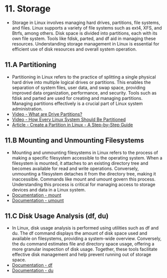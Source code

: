 # 11. Storage

- Storage in Linux involves managing hard drives, partitions, file systems, and
  files. Linux supports a variety of file systems such as ext4, XFS, and Btrfs,
  among others. Disk space is divided into partitions, each with its own file
  system. Tools like fdisk, parted, and df aid in managing these resources.
  Understanding storage management in Linux is essential for efficient use of
  disk resources and overall system operation.

## 11.A Partitioning

- Partitioning in Linux refers to the practice of splitting a single physical
  hard drive into multiple logical drives or partitions. This enables the
  separation of system files, user data, and swap space, providing improved data
  organization, performance, and security. Tools such as fdisk and parted are
  used for creating and managing partitions. Managing partitions effectively is
  a crucial part of Linux system administration.
- [Video - What are Drive Partitions?](https://www.youtube.com/watch?v=AeUM4kR67XQ)
- [Video - How Every Linux System Should Be Partitioned](https://www.youtube.com/watch?v=vUKRFyI3uPs)
- [Article - Create a Partition in Linux - A Step-by-Step Guide](https://www.digitalocean.com/community/tutorials/create-a-partition-in-linux)

## 11.B Mounting and Unmounting Filesystems

- Mounting and unmounting filesystems in Linux refers to the process of making a
  specific filesystem accessible to the operating system. When a filesystem is
  mounted, it attaches to an existing directory tree and becomes available for
  read and write operations. Conversely, unmounting a filesystem detaches it
  from the directory tree, making it inaccessible. Commands like mount and
  umount govern this process. Understanding this process is critical for
  managing access to storage devices and data in a Linux system.
- [Documentation - mount](https://manpages.org/mount/8)
- [Documentation - umount](https://manpages.org/umount/8)

## 11.C Disk Usage Analysis (df, du)
- In Linux, disk usage analysis is performed using utilities such as df and du.
The df command displays the amount of disk space used and available on
filesystems, providing a system-wide overview. Conversely, the du command
estimates file and directory space usage, offering a more granular inspection of
disk usage. Together, these tools facilitate effective disk management and help
prevent running out of storage space.
- [Documentation - df](https://manpages.org/df/1)
- [Documentation - du](https://manpages.org/du/1)